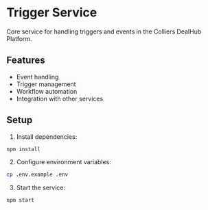 # Trigger Service

Core service for handling triggers and events in the Colliers DealHub Platform.

## Features

- Event handling
- Trigger management
- Workflow automation
- Integration with other services

## Setup

1. Install dependencies:
```bash
npm install
```

2. Configure environment variables:
```bash
cp .env.example .env
```

3. Start the service:
```bash
npm start
``` 